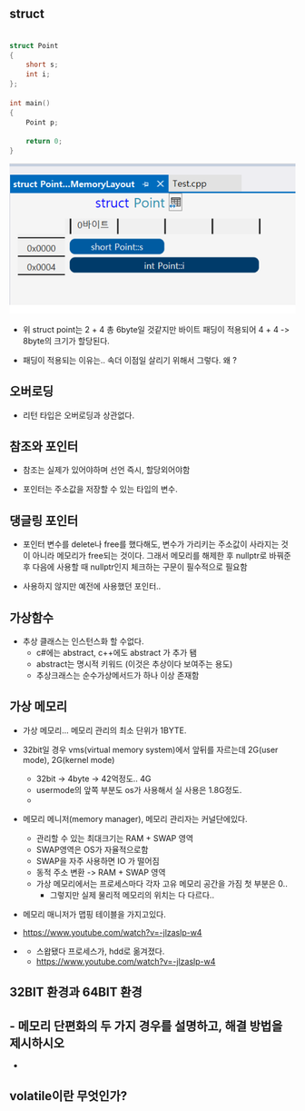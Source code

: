 ## struct 


````c++

struct Point
{
	short s;
	int i;
};

int main()
{
	Point p;

	return 0;
}


````

![](../메모리레이아웃.png)

- 위 struct point는 2 + 4 총 6byte일 것같지만 바이트 패딩이 적용되어 4 + 4 -> 8byte의 크기가 할당된다.

- 패딩이 적용되는 이유는.. 속더 이점일 살리기 위해서 그렇다. 왜 ?


## 오버로딩

- 리턴 타입은 오버로딩과 상관없다.


## 참조와 포인터

- 참조는 실제가 있어야하며 선언 즉시, 할당외어야함

- 포인터는 주소값을 저장할 수 있는 타입의 변수.


## 댕글링 포인터

- 포인터 변수를 delete나 free를 했다해도, 변수가 가리키는 주소값이 사라지는 것이 아니라 메모리가 free되는 것이다. 그래서 메모리를 해제한 후 nullptr로 바꿔준 후 다음에 사용할 때 nullptr인지 체크하는 구문이 필수적으로 필요함


- 사용하지 않지만 예전에 사용했던 포인터.. 


## 가상함수

- 추상 클래스는 인스턴스화 할 수없다.
    - c#에는 abstract, c++에도 abstract 가 추가 됌 
    - abstract는 명시적 키워드 (이것은 추상이다 보여주는 용도)
    - 추상크래스는 순수가상메서드가 하나 이상 존재함


## 가상 메모리 

- 가상 메모리... 메모리 관리의 최소 단위가 1BYTE. 


- 32bit일 경우 vms(virtual memory system)에서 앞뒤를 자르는데 2G(user mode), 2G(kernel mode)
	- 32bit -> 4byte -> 42억정도.. 4G
	- usermode의 앞쪽 부분도 os가 사용해서 실 사용은 1.8G정도.
	- 

- 메모리 메니저(memory manager), 메모리 관리자는 커널단에있다.
  - 관리할 수 있는 최대크기는 RAM + SWAP 영역 
  - SWAP영역은 OS가 자율적으로함
  - SWAP을 자주 사용하면 IO 가 떨어짐
  - 동적 주소 변환 -> RAM + SWAP 영역
  - 가상 메모리에서는 프로세스마다 각자 고유 메모리 공간을 가짐 첫 부분은 0..
    - 그렇지만 실제 물리적 메모리의 위치는 다 다르다..
- 메모리 매니저가 맵핑 테이블을 가지고있다.
-   https://www.youtube.com/watch?v=-jlzaslp-w4
-   
	- 스왑됐다 프로세스가, hdd로 옮겨졌다. 
	- https://www.youtube.com/watch?v=-jlzaslp-w4

## 32BIT 환경과 64BIT 환경 

## - 메모리 단편화의 두 가지 경우를 설명하고, 해결 방법을 제시하시오

- 

## volatile이란 무엇인가?


## 